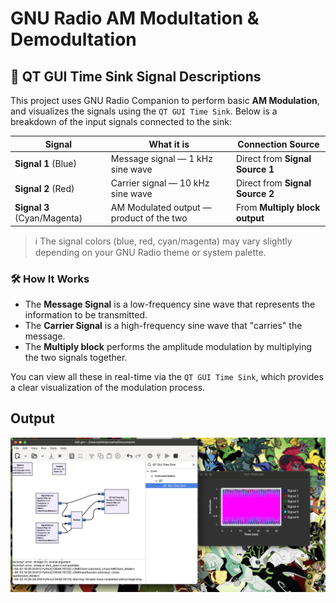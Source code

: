 # GNU Radio AM Modultation & Demodultation


## 📡 QT GUI Time Sink Signal Descriptions

This project uses GNU Radio Companion to perform basic **AM Modulation**, and visualizes the signals using the `QT GUI Time Sink`. Below is a breakdown of the input signals connected to the sink:

| Signal        | What it is                             | Connection Source              |
|---------------|-----------------------------------------|--------------------------------|
| **Signal 1** (Blue)     | Message signal — 1 kHz sine wave         | Direct from **Signal Source 1** |
| **Signal 2** (Red)      | Carrier signal — 10 kHz sine wave        | Direct from **Signal Source 2** |
| **Signal 3** (Cyan/Magenta) | AM Modulated output — product of the two | From **Multiply block output**   |

> ℹ️ The signal colors (blue, red, cyan/magenta) may vary slightly depending on your GNU Radio theme or system palette.

### 🛠️ How It Works

- The **Message Signal** is a low-frequency sine wave that represents the information to be transmitted.
- The **Carrier Signal** is a high-frequency sine wave that "carries" the message.
- The **Multiply block** performs the amplitude modulation by multiplying the two signals together.

You can view all these in real-time via the `QT GUI Time Sink`, which provides a clear visualization of the modulation process.


## Output

<img src="./output.png">
